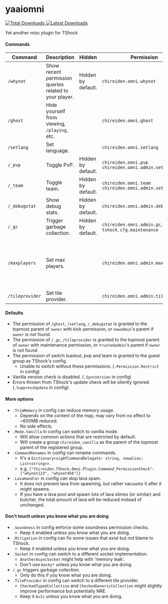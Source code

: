 # yaaiomni
[![Total Downloads](https://img.shields.io/github/downloads/sgkoishi/yaaiomni/total?label=Downloads%40Total&style=for-the-badge) ![Latest Downloads](https://img.shields.io/github/downloads/sgkoishi/yaaiomni/latest/total?label=Downloads%40Latest&style=for-the-badge)](https://github.com/sgkoishi/yaaiomni/releases)

Yet another misc plugin for TShock

#### Commands

| Command | Description | Hidden | Permission | Note |
| --- | --- | --- | --- | --- |
| `/whynot` | Show recent permission queries related to your player. | Hidden by default. | `chireiden.omni.whynot` | |
| `/ghost` | Hide yourself from viewing, `/playing`, etc. | | `chireiden.omni.ghost` | |
| `/setlang` | Set language. | | `chireiden.omni.setlang` | For admin. |
| `/_pvp` | Toggle PvP. | Hidden by default. | `chireiden.omni.pvp` <br> `chireiden.omni.admin.setpvp` | |
| `/_team` | Toggle team. | Hidden by default. | `chireiden.omni.team` <br> `chireiden.omni.admin.setteam` | |
| `/_debugstat` | Show debug stats. | Hidden by default. | `chireiden.omni.admin.debugstat` | |
| `/_gc` | Trigger garbage collection. | Hidden by default. | `chireiden.omni.admin.gc`, `tshock.cfg.maintenance` | For admin. |
| `/maxplayers` | Set max players. | | `chireiden.omni.admin.maxplayers` | Might cause unexpected behaviour if lower than current max. |
| `/tileprovider` | Set tile provider. | | `chireiden.omni.admin.tileprovider` | For admin. |

#### Defaults
* The permission of `/ghost`, `/setlang`, `/_debugstat` is granted to the topmost parent of `owner` with kick permission, or `newadmin`'s parent if `owner` is not found.
* The permission of `/_gc`, `/tileprovider` is granted to the topmost parent of `owner` with maintenance permission, or `trustedadmin`'s parent if `owner` is not found.
* The permission of switch loadout, pvp and team is granted to the guest group as TShock's config.
  * Unable to switch without these permissions. (`.Permission.Restrict` in config)
* Vanilla version check is disabled. (`.SyncVersion` in config)
* Errors thrown from TShock's update check will be silently ignored. (`.SuppressUpdate` in config)

#### More options
* `.TrimMemory` in config can reduce memory usage.
  * Depends on the content of the map, may vary from no effect to ~600MB reduced.
  * No side effects.
* `.Mode.Vanilla` in config can switch to vanilla mode.
  * Will allow common actions that are restricted by default.
  * Will create a group `chireiden_vanilla` as the parent of the topmost parent of the registered group.
* `.CommandRenames` in config can rename commands.
  * It's a `Dictionary<sigOfCommandDelegate: string, newalias: List<string>>`.
  * e.g. `{"Chireiden.TShock.Omni.Plugin.Command_PermissionCheck": ["whynot123", "whynot456"]}`
* `.LavaHandler` in config can stop lava spam.
  * It does not prevent lava from spawning, but rather vacuums it after it *might* spawns.
  * If you have a lava pool and spawn lots of lava slimes (or similar) and butcher, the total amount of lava will be reduced instead of unchanged.

#### Don't touch unless you know what you are doing
* `.Soundness` in config enforce some soundness permission checks.
  * Keep it enabled unless you know what you are doing.
* `.Mitigation` in config can fix some issues that exist but not blame to TShock.
  * Keep it enabled unless you know what you are doing.
* `.Socket` in config can switch to a different socket implementation. 
  * `AnotherAsyncSocket` might help with 'memory leak'. 
  * Don't use `Hacky*` unless you know what you are doing.
* `/_gc` triggers garbage collection.
  * Only do this if you know what you are doing.
* `.TileProvider` in config can switch to a different tile provider.
  * `CheckedTypedCollection` and `CheckedGenericCollection` might slightly improve performance but potentially NRE.
  * Keep it `AsIs` unless you know what you are doing.